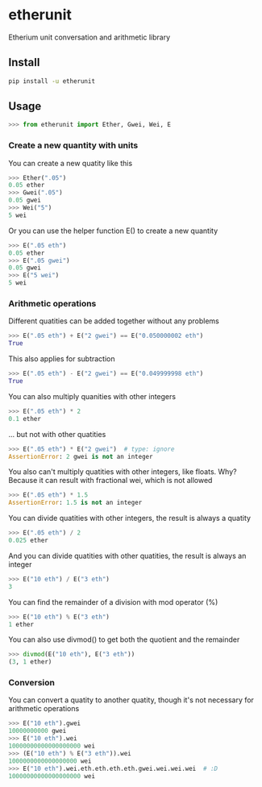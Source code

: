 # etherunit
Etherium unit conversation and arithmetic library

## Install
```sh
pip install -u etherunit
```

## Usage

```python
>>> from etherunit import Ether, Gwei, Wei, E
```
### Create a new quantity with units
You can create a new quatity like this
```python
>>> Ether(".05")
0.05 ether
>>> Gwei(".05")
0.05 gwei
>>> Wei("5")
5 wei
```
Or you can use the helper function E() to create a new quantity
```python
>>> E(".05 eth")
0.05 ether
>>> E(".05 gwei")
0.05 gwei
>>> E("5 wei")
5 wei
```
### Arithmetic operations
Different quatities can be added together without any problems
```python
>>> E(".05 eth") + E("2 gwei") == E("0.050000002 eth")
True
```
This also applies for subtraction
```python
>>> E(".05 eth") - E("2 gwei") == E("0.049999998 eth")
True
```
You can also multiply quanities with other integers
```python
>>> E(".05 eth") * 2
0.1 ether
```
... but not with other quatities
```python
>>> E(".05 eth") * E("2 gwei")  # type: ignore
AssertionError: 2 gwei is not an integer
```
You also can't multiply quatities with other integers, like floats. Why? Because it can result with fractional wei, which is not allowed
```python
>>> E(".05 eth") * 1.5
AssertionError: 1.5 is not an integer
```
You can divide quatities with other integers, the result is always a quatity
```python
>>> E(".05 eth") / 2
0.025 ether
```
And you can divide quatities with other quatities, the result is always an integer
```python
>>> E("10 eth") / E("3 eth")
3
```
You can find the remainder of a division with mod operator (%)
```python
>>> E("10 eth") % E("3 eth")
1 ether
```
You can also use divmod() to get both the quotient and the remainder
```python
>>> divmod(E("10 eth"), E("3 eth"))
(3, 1 ether)
```

### Conversion
You can convert a quatity to another quatity, though it's not necessary for arithmetic operations
```python
>>> E("10 eth").gwei
10000000000 gwei
>>> E("10 eth").wei
10000000000000000000 wei
>>> (E("10 eth") % E("3 eth")).wei
1000000000000000000 wei
>>> E("10 eth").wei.eth.eth.eth.eth.gwei.wei.wei.wei  # :D
10000000000000000000 wei
```

